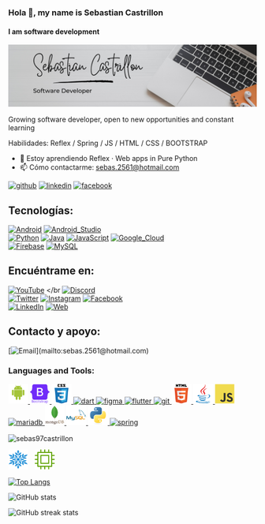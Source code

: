 ### Hola 👋, my name is Sebastian Castrillon
#### I am software development
![I am software development](https://github.com/Sebas97Castrillon/Sebas97Castrillon/blob/main/Grey%20Minimalist%20Modern%20Social%20Media%20Specialist%20LinkedIn%20Banner.png)

Growing software developer, open to new opportunities and constant learning

Habilidades: Reflex / Spring / JS / HTML / CSS / BOOTSTRAP

- 🌱 Estoy aprendiendo Reflex · Web apps in Pure Python 
- 📫 Cómo contactarme: sebas.2561@hotmail.com 


[<img src='https://cdn.jsdelivr.net/npm/simple-icons@3.0.1/icons/github.svg' alt='github' height='40'>](https://github.com/Sebas97Castrillon)  [<img src='https://cdn.jsdelivr.net/npm/simple-icons@3.0.1/icons/linkedin.svg' alt='linkedin' height='40'>](https://www.linkedin.com/in/https://www.linkedin.com/in/sebastian-castrillon-palacio-45609817b//)  [<img src='https://cdn.jsdelivr.net/npm/simple-icons@3.0.1/icons/facebook.svg' alt='facebook' height='40'>](https://www.facebook.com/https://www.facebook.com/profile.php?id=100089485547431)  

## Tecnologías:
[![Android](https://img.shields.io/badge/Android-3DDC84?style=for-the-badge&logo=android&logoColor=white&labelColor=101010)]()
[![Android_Studio](https://img.shields.io/badge/Android_Studio-3DDC84?style=for-the-badge&logo=android-studio&logoColor=white&labelColor=101010)]()
</br>
[![Python](https://img.shields.io/badge/Python-yellow?style=for-the-badge&logo=python&logoColor=white&labelColor=101010)]()
[![Java](https://img.shields.io/badge/Java-007396?style=for-the-badge&logo=java&logoColor=white&labelColor=101010)]()
[![JavaScript](https://img.shields.io/badge/JavaScript-F7DF1E?style=for-the-badge&logo=javascript&logoColor=white&labelColor=101010)]()
[![Google_Cloud](https://img.shields.io/badge/Google_Cloud-4285F4?style=for-the-badge&logo=googlecloud&logoColor=white&labelColor=101010)]()
</br>
[![Firebase](https://img.shields.io/badge/Firebase-FFCA28?style=for-the-badge&logo=firebase&logoColor=white&labelColor=101010)]()
[![MySQL](https://img.shields.io/badge/MySQL-4479A1?style=for-the-badge&logo=mysql&logoColor=white&labelColor=101010)]()
</br>

## Encuéntrame en:

[![YouTube](https://img.shields.io/badge/YouTube-Mouredev_TV-FF0000?style=for-the-badge&logo=youtube&logoColor=white&labelColor=101010)](https://www.youtube.com/channel/UCsLwfNIu3k5nk3RwX_3Q_Sg)
</br
[![Discord](https://img.shields.io/badge/Discord-mouredev-5865F2?style=for-the-badge&logo=discord&logoColor=white&labelColor=101010)]()
</br>
[![Twitter](https://img.shields.io/badge/Twitter-@mouredev-1DA1F2?style=for-the-badge&logo=twitter&logoColor=white&labelColor=101010)]()
[![Instagram](https://img.shields.io/badge/Instagram-@mouredev-E4405F?style=for-the-badge&logo=instagram&logoColor=white&labelColor=101010)]()
[![Facebook](https://img.shields.io/badge/Facebook-@mouredev-1877F2?style=for-the-badge&logo=facebook&logoColor=white&labelColor=101010)]()
</br>
[![LinkedIn](https://img.shields.io/badge/https://www.linkedin.com/in/sebastian-castrillon-palacio-45609817b/?style=for-the-badge&logo=linkedin&logoColor=white&labelColor=101010)]()
[![Web](https://img.shields.io/badge/Web-MoureDev.com-14a1f0?style=for-the-badge&logo=dev.to&logoColor=white&labelColor=101010)]()

## Contacto y apoyo:

[![Email](https://img.shields.io/badge/braismoure@mouredev.com-email_personal_(respuesta_lenta)-D14836?style=for-the-badge&logo=gmail&logoColor=white&labelColor=101010)](mailto:sebas.2561@hotmail.com)



<h3 align="left">Languages and Tools:</h3>
<p align="left"> <a href="https://developer.android.com" target="_blank" rel="noreferrer"> <img src="https://raw.githubusercontent.com/devicons/devicon/master/icons/android/android-original-wordmark.svg" alt="android" width="40" height="40"/> </a> <a href="https://getbootstrap.com" target="_blank" rel="noreferrer"> <img src="https://raw.githubusercontent.com/devicons/devicon/master/icons/bootstrap/bootstrap-plain-wordmark.svg" alt="bootstrap" width="40" height="40"/> </a> <a href="https://www.w3schools.com/css/" target="_blank" rel="noreferrer"> <img src="https://raw.githubusercontent.com/devicons/devicon/master/icons/css3/css3-original-wordmark.svg" alt="css3" width="40" height="40"/> </a> <a href="https://dart.dev" target="_blank" rel="noreferrer"> <img src="https://www.vectorlogo.zone/logos/dartlang/dartlang-icon.svg" alt="dart" width="40" height="40"/> </a> <a href="https://www.figma.com/" target="_blank" rel="noreferrer"> <img src="https://www.vectorlogo.zone/logos/figma/figma-icon.svg" alt="figma" width="40" height="40"/> </a> <a href="https://flutter.dev" target="_blank" rel="noreferrer"> <img src="https://www.vectorlogo.zone/logos/flutterio/flutterio-icon.svg" alt="flutter" width="40" height="40"/> </a> <a href="https://git-scm.com/" target="_blank" rel="noreferrer"> <img src="https://www.vectorlogo.zone/logos/git-scm/git-scm-icon.svg" alt="git" width="40" height="40"/> </a> <a href="https://www.w3.org/html/" target="_blank" rel="noreferrer"> <img src="https://raw.githubusercontent.com/devicons/devicon/master/icons/html5/html5-original-wordmark.svg" alt="html5" width="40" height="40"/> </a> <a href="https://www.java.com" target="_blank" rel="noreferrer"> <img src="https://raw.githubusercontent.com/devicons/devicon/master/icons/java/java-original.svg" alt="java" width="40" height="40"/> </a> <a href="https://developer.mozilla.org/en-US/docs/Web/JavaScript" target="_blank" rel="noreferrer"> <img src="https://raw.githubusercontent.com/devicons/devicon/master/icons/javascript/javascript-original.svg" alt="javascript" width="40" height="40"/> </a> <a href="https://mariadb.org/" target="_blank" rel="noreferrer"> <img src="https://www.vectorlogo.zone/logos/mariadb/mariadb-icon.svg" alt="mariadb" width="40" height="40"/> </a> <a href="https://www.mongodb.com/" target="_blank" rel="noreferrer"> <img src="https://raw.githubusercontent.com/devicons/devicon/master/icons/mongodb/mongodb-original-wordmark.svg" alt="mongodb" width="40" height="40"/> </a> <a href="https://www.mysql.com/" target="_blank" rel="noreferrer"> <img src="https://raw.githubusercontent.com/devicons/devicon/master/icons/mysql/mysql-original-wordmark.svg" alt="mysql" width="40" height="40"/> </a> <a href="https://www.python.org" target="_blank" rel="noreferrer"> <img src="https://raw.githubusercontent.com/devicons/devicon/master/icons/python/python-original.svg" alt="python" width="40" height="40"/> </a> <a href="https://spring.io/" target="_blank" rel="noreferrer"> <img src="https://www.vectorlogo.zone/logos/springio/springio-icon.svg" alt="spring" width="40" height="40"/> </a> </p>

<p><img align="center" src="https://github-readme-stats.vercel.app/api/top-langs?username=sebas97castrillon&show_icons=true&locale=en&layout=compact" alt="sebas97castrillon" /></p>


<a href='https://archiveprogram.github.com/'><img src='https://raw.githubusercontent.com/acervenky/animated-github-badges/master/assets/acbadge.gif' width='40' height='40'></a> <a href='https://docs.github.com/en/developers'><img src='https://raw.githubusercontent.com/acervenky/animated-github-badges/master/assets/devbadge.gif' width='40' height='40'></a> 

[![Top Langs](https://github-readme-stats.vercel.app/api/top-langs/?username=Sebas97Castrillon)](https://github.com/anuraghazra/github-readme-stats)

![GitHub stats](https://github-readme-stats.vercel.app/api?username=Sebas97Castrillon&show_icons=true&count_private=true)  

![GitHub streak stats](https://streak-stats.demolab.com/?user=Sebas97Castrillon)  
